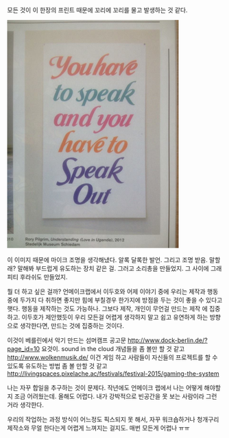  모든 것이 이 한장의 프린트 때문에 꼬리에 꼬리를 물고 발생하는 것 같다. 

 <img src="data/img10.jpg" width=400px />

이 이미지 때문에 마이크 조명을 생각해냈다. 알록 달록한 발언. 그리고 조명 받음. 
말할래? 말해봐 부드럽게 유도하는 장치 같은 걸.
그러고 소리총을 만들었지. 그 사이에 그래피티 후라쉬도 만들었지. 


뭘 더 하고 싶은 걸까? 언메이크랩에서 
이두호와 어제 이야기 중에  우리는 제작과 행동 중에 두가지 다 취하면 좋지만 힘에 부칠경우 한가지에 방점을 두는 것이 좋을 수 있다고 햇다. 
행동을 제작하는 것도  가능하나. 그보다 제작, 개인이 무언걸 만드는 제작 에 집중하고. 
이두호가 제안했듯이 우리 모든걸 어렵게 생각하지 말고 쉽고 유연하게 하는 방향으로 생각한다면, 만드는 것에 집중하는 것이다. 



이것이 베를린에서 악기 만드는 섬머캠프 공고문
http://www.dock-berlin.de/?page_id=10
요것이. 
sound in the cloud  개념들을 좀 볼만 할 것 같고 
http://www.wolkenmusik.de/
이건 게임 하고 사람들이 자신들의 프로젝트를 할 수 있도록 유도하는 방법 좀 볼 만할 것 같고 
http://livingspaces.pixelache.ac/festivals/festival-2015/gaming-the-system

나는 자꾸 합일을 추구하는 것이 문제다. 작년에도 언메이크 랩에서 나는 어떻게 해야할지 조금 어려웠는데. 올해도 어렵다. 
내가 강박적으로 빈공간을 못 보는 사람이라 그런 거라 생각한다. 

우리의 작업하는 과정 방식이 어느정도 픽스되지 못 해서, 자꾸 워크숍하거나 청개구리 제작소와 무얼 한다는게 어렵게 느껴지는 걸지도. 
매번 모든게 어렵나 ㅠㅠ 
